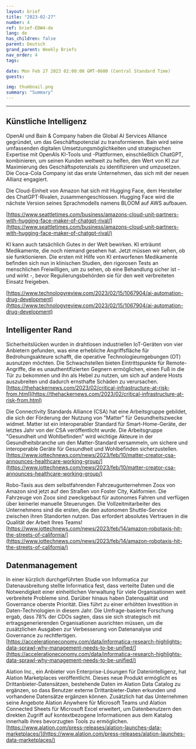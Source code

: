 ```yaml
---
layout: brief
title: "2023-02-27"
number: 4
ref: brief-EDW4-de
lang: de
has_children: false
parent: Deutsch
grand_parent: Weekly Briefs
nav_order: 4
tags:

date: Mon Feb 27 2023 02:00:00 GMT-0600 (Central Standard Time)
guests:

img: thumbnail.png
summary: "Summary"
---
```




---

## Künstliche Intelligenz

OpenAI und Bain & Company haben die Global AI Services Alliance gegründet, um das Geschäftspotenzial zu transformieren. Bain wird seine umfassenden digitalen Umsetzungsmöglichkeiten und strategischen Expertise mit OpenAIs KI-Tools und -Plattformen, einschließlich ChatGPT, kombinieren, um seinen Kunden weltweit zu helfen, den Wert von KI zur Maximierung des Geschäftspotenzials zu identifizieren und umzusetzen. Die Coca-Cola Company ist das erste Unternehmen, das sich mit der neuen Allianz engagiert.

Die Cloud-Einheit von Amazon hat sich mit Hugging Face, dem Hersteller des ChatGPT-Rivalen, zusammengeschlossen. Hugging Face wird die nächste Version seines Sprachmodells namens BLOOM auf AWS aufbauen.

[https://www.seattletimes.com/business/amazons-cloud-unit-partners-with-hugging-face-maker-of-chatgpt-rival/](https://www.seattletimes.com/business/amazons-cloud-unit-partners-with-hugging-face-maker-of-chatgpt-rival/)

KI kann auch tatsächlich Gutes in der Welt bewirken. KI erträumt Medikamente, die noch niemand gesehen hat. Jetzt müssen wir sehen, ob sie funktionieren. Die ersten mit Hilfe von KI entworfenen Medikamente befinden sich nun in klinischen Studien, den rigorosen Tests an menschlichen Freiwilligen, um zu sehen, ob eine Behandlung sicher ist - und wirkt -, bevor Regulierungsbehörden sie für den weit verbreiteten Einsatz freigeben.

[https://www.technologyreview.com/2023/02/15/1067904/ai-automation-drug-development](https://www.technologyreview.com/2023/02/15/1067904/ai-automation-drug-development)

## Intelligenter Rand

Sicherheitslücken wurden in drahtlosen industriellen IoT-Geräten von vier Anbietern gefunden, was eine erhebliche Angriffsfläche für Bedrohungsakteure schafft, die operative Technologieumgebungen (OT) ausnutzen möchten. Die Schwachstellen bieten Eintrittspunkte für Remote-Angriffe, die es unauthentifizierten Gegnern ermöglichen, einen Fuß in die Tür zu bekommen und ihn als Hebel zu nutzen, um sich auf andere Hosts auszubreiten und dadurch ernsthafte Schäden zu verursachen.
[https://thehackernews.com/2023/02/critical-infrastructure-at-risk-from.html](https://thehackernews.com/2023/02/critical-infrastructure-at-risk-from.html)

Die Connectivity Standards Alliance (CSA) hat eine Arbeitsgruppe gebildet, die sich der Förderung der Nutzung von "Matter" für Gesundheitszwecke widmet. Matter ist ein interoperabler Standard für Smart-Home-Geräte, der letztes Jahr von der CSA veröffentlicht wurde. Die Arbeitsgruppe "Gesundheit und Wohlbefinden" wird wichtige Akteure in der Gesundheitsbranche um den Matter-Standard versammeln, um sichere und interoperable Geräte für Gesundheit und Wohlbefinden sicherzustellen.
[https://www.iottechnews.com/news/2023/feb/10/matter-creator-csa-announces-healthcare-working-group/](https://www.iottechnews.com/news/2023/feb/10/matter-creator-csa-announces-healthcare-working-group/)

Robo-Taxis aus dem selbstfahrenden Fahrzeugunternehmen Zoox von Amazon sind jetzt auf den Straßen von Foster City, Kalifornien. Die Fahrzeuge von Zoox sind zweckgebaut für autonomes Fahren und verfügen über keinerlei manuelle Steuerungen. Die Vollzeitmitarbeiter des Unternehmens sind die ersten, die den autonomen Shuttle-Service zwischen ihren Standorten nutzen. Das erfordert absolutes Vertrauen in die Qualität der Arbeit Ihres Teams!
[https://www.iottechnews.com/news/2023/feb/14/amazon-robotaxis-hit-the-streets-of-california/](https://www.iottechnews.com/news/2023/feb/14/amazon-robotaxis-hit-the-streets-of-california/)

## Datenmanagement

In einer kürzlich durchgeführten Studie von Informatica zur Datenausbreitung stellte Informatica fest, dass verteilte Daten und die Notwendigkeit einer einheitlichen Verwaltung für viele Organisationen weit verbreitete Probleme sind. Darüber hinaus haben Datenqualität und Governance oberste Priorität. Dies führt zu einer erhöhten Investition in Daten-Technologien in diesem Jahr. Die Umfrage-basierte Forschung ergab, dass 78% der CDOs sagten, dass sie sich strategisch mit ertragsgenerierenden Organisationen ausrichten müssen, um die zusätzlichen Ausgaben zur Verbesserung von Datenanalyse und Governance zu rechtfertigen. 
[https://accelerationeconomy.com/data/informatica-research-highlights-data-sprawl-why-management-needs-to-be-unified/](https://accelerationeconomy.com/data/informatica-research-highlights-data-sprawl-why-management-needs-to-be-unified/)

Alation Inc., ein Anbieter von Enterprise-Lösungen für Datenintelligenz, hat Alation Marketplaces veröffentlicht. Dieses neue Produkt ermöglicht es Drittanbieter-Datensätzen, bestehende Daten im Alation Data Catalog zu ergänzen, so dass Benutzer externe Drittanbieter-Daten erkunden und vorhandene Datensätze ergänzen können. Zusätzlich hat das Unternehmen seine Angebote Alation Anywhere für Microsoft Teams und Alation Connected Sheets für Microsoft Excel erweitert, um Datenbenutzern den direkten Zugriff auf kontextbezogene Informationen aus dem Katalog innerhalb ihres bevorzugten Tools zu ermöglichen.
[https://www.alation.com/press-releases/alation-launches-data-marketplaces/](https://www.alation.com/press-releases/alation-launches-data-marketplaces/)


